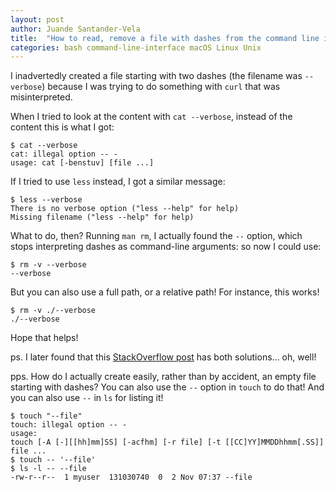 ```yaml
---
layout: post
author: Juande Santander-Vela
title:  "How to read, remove a file with dashes from the command line in macOS, Linux/Unix"
categories: bash command-line-interface macOS Linux Unix
---
```


I inadvertedly created a file starting with two dashes (the filename was `--verbose`) because I was trying to do something with `curl` that was misinterpreted.

When I tried to look at the content with `cat --verbose`, instead of the content this is what I got:

    $ cat --verbose 
    cat: illegal option -- -
    usage: cat [-benstuv] [file ...]

If I tried to use `less` instead, I got a similar message:

    $ less --verbose
    There is no verbose option ("less --help" for help)
    Missing filename ("less --help" for help)

What to do, then? Running `man rm`, I actually found the `--` option, which stops interpreting dashes as command-line arguments: so now I could use:

    $ rm -v --verbose
    --verbose

But you can also use a full path, or a relative path! For instance, this works!

    $ rm -v ./--verbose
    ./--verbose

Hope that helps!

ps. I later found that this [StackOverflow post][1] has both solutions… oh, well!

[1]: https://stackoverflow.com/questions/5677558/how-do-i-deal-with-a-filename-that-starts-with-the-hyphen-character "StackOverflow: How do I deal with a filename that starts with the hyphen (-) character?"

pps. How do I actually create easily, rather than by accident, an empty file starting with dashes? You can also use the `--` option in `touch` to do that! And you can also use `--` in `ls` for listing it!

    $ touch "--file"   
    touch: illegal option -- -
    usage:
    touch [-A [-][[hh]mm]SS] [-acfhm] [-r file] [-t [[CC]YY]MMDDhhmm[.SS]] file ...
    $ touch -- '--file'
    $ ls -l -- --file
    -rw-r--r--  1 myuser  131030740  0  2 Nov 07:37 --file
